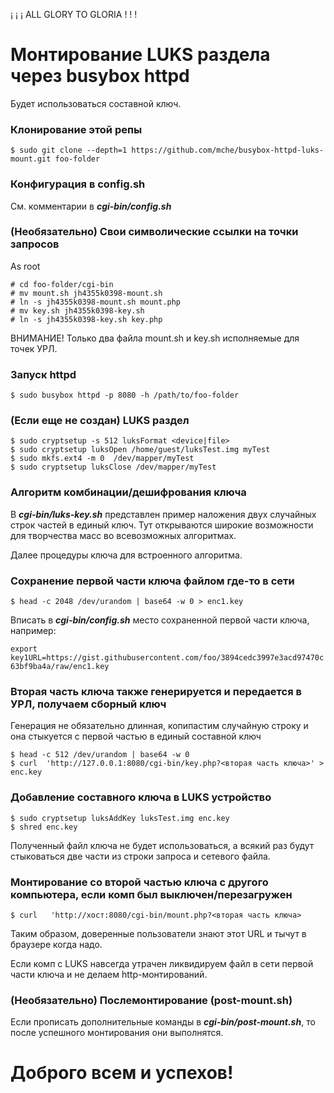 ¡ ¡ ¡ ALL GLORY TO GLORIA ! ! !

# Монтирование LUKS раздела через busybox httpd

Будет использоваться составной ключ.

### Клонирование этой репы

```
$ sudo git clone --depth=1 https://github.com/mche/busybox-httpd-luks-mount.git foo-folder
```

### Конфигурация в config.sh

См. комментарии в ***cgi-bin/config.sh***

### (Необязательно) Свои символические ссылки на точки запросов

As root
```
# cd foo-folder/cgi-bin
# mv mount.sh jh4355k0398-mount.sh
# ln -s jh4355k0398-mount.sh mount.php
# mv key.sh jh4355k0398-key.sh
# ln -s jh4355k0398-key.sh key.php
```

ВНИМАНИЕ! Только два файла mount.sh и key.sh исполняемые для точек УРЛ.

### Запуск httpd

```
$ sudo busybox httpd -p 8080 -h /path/to/foo-folder
```

###  (Если еще не создан) LUKS раздел

```
$ sudo cryptsetup -s 512 luksFormat <device|file>
$ sudo cryptsetup luksOpen /home/guest/luksTest.img myTest
$ sudo mkfs.ext4 -m 0  /dev/mapper/myTest
$ sudo cryptsetup luksClose /dev/mapper/myTest
```

### Алгоритм комбинации/дешифрования ключа

В ***cgi-bin/luks-key.sh*** представлен пример наложения двух случайных строк частей в единый ключ.
Тут открываются широкие возможности для творчества масс во всевозможных алгоритмах.

Далее процедуры ключа для встроенного алгоритма.

### Сохранение первой части ключа файлом где-то в сети

```
$ head -c 2048 /dev/urandom | base64 -w 0 > enc1.key
```

Вписать в ***cgi-bin/config.sh*** место сохраненной первой части ключа, например:

`export key1URL=https://gist.githubusercontent.com/foo/3894cedc3997e3acd97470c63bf9ba4a/raw/enc1.key`

### Вторая часть ключа также генерируется и передается в УРЛ, получаем сборный ключ

Генерация не обязательно длинная, копипастим случайную строку и она стыкуется с первой частью в единый составной ключ
```
$ head -c 512 /dev/urandom | base64 -w 0
$ curl  'http://127.0.0.1:8080/cgi-bin/key.php?<вторая часть ключа>' > enc.key
```


### Добавление составного ключа в LUKS устройство

```
$ sudo cryptsetup luksAddKey luksTest.img enc.key
$ shred enc.key
```
Полученный файл ключа не будет использоваться, а всякий раз будут стыковаться две части из строки запроса и сетевого файла.


### Монтирование со второй частью ключа с другого компьютера, если комп был выключен/перезагружен

```
$ curl   'http://хост:8080/cgi-bin/mount.php?<вторая часть ключа>
```

Таким образом, доверенные пользователи знают этот URL и тычут в браузере когда надо.

Если комп с LUKS навсегда  утрачен ликвидируем файл в сети первой  части ключа и не делаем http-монтирований.

### (Необязательно) Послемонтирование (post-mount.sh)

Если прописать дополнительные команды в ***cgi-bin/post-mount.sh***, то после успешного монтирования они выполнятся.

# Доброго всем и успехов!